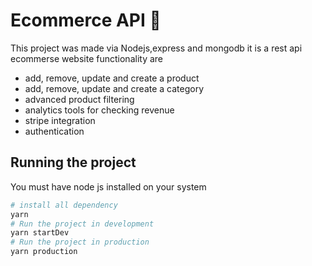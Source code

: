 # Ecommerce API 🛒

This project was made via Nodejs,express and mongodb it is a rest api ecommerse website functionality are 
- add, remove, update and create a product
- add, remove, update and create a category
- advanced product filtering
- analytics tools for checking revenue
- stripe integration 
- authentication

## Running the project 

You must have node js installed on your system

```bash
# install all dependency  
yarn
# Run the project in development 
yarn startDev
# Run the project in production 
yarn production
```
